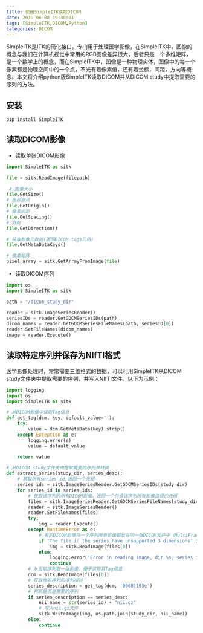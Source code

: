 ```yaml
---
title: 使用SimpleITK读取DICOM
date: 2019-06-08 19:38:01
tags: [SimpleITK,DICOM,Python]
categories: DICOM
---
```


SimpleITK是ITK的简化接口，专门用于处理医学影像，在SimpleITK中，图像的概念与我们在计算机视觉中常用的RGB图像差异很大，后者只是一个多维矩阵，是一个数学上的概念，而在SimpleITK中，图像是一种物理实体，图像中的每一个像素都是物理空间中的一个点，不光有着像素值，还有着坐标，间距，方向等概念。本文将介绍python版SimpleITK读取DICOM并从DICOM study中提取需要的序列的方法。

<!--more-->

## 安装
`pip install SimpleITK`

## 读取DICOM影像

- 读取单张DICOM影像

```python
import SimpleITK as sitk

file = sitk.ReadImage(filepath)
 
 # 图像大小
file.GetSize()
# 坐标原点
file.GetOrigin()  
# 像素间距
file.GetSpacing()
# 方向
file.GetDirection()

# 获取影像元数据(返回DICOM tags元组)
file.GetMetaDataKeys()

# 像素矩阵
pixel_array = sitk.GetArrayFromImage(file)
```

- 读取DICOM序列
```python
import os
import SimpleITK as sitk

path = "/dicom_study_dir"

reader = sitk.ImageSeriesReader()
seriesIDs = reader.GetGDCMSeriesIDs(path)
dicom_names = reader.GetGDCMSeriesFileNames(path, seriesID[0])
reader.SetFileNames(dicom_names)
image = reader.Execute()
```

## 读取特定序列并保存为NIfTI格式
医学影像处理时，常常需要三维格式的数据，可以利用SimpleITK从DICOM study文件夹中提取需要的序列，并写入NIfTI文件。以下为示例：
```python
import logging
import os
import SimpleITK as sitk

# 从DICOM影像中读取Tag信息
def get_tag(dcm, key, default_value=''):
    try:
        value = dcm.GetMetaData(key).strip()
    except Exception as e:
        logging.error(e)
        value = default_value

    return value

# 从DICOM study文件夹中提取需要的序列并转换
def extract_series(study_dir, series_desc):
    # 获取所有series id,返回一个元组
    series_ids = sitk.ImageSeriesReader.GetGDCMSeriesIDs(study_dir)
    for series_id in series_ids:
        # 获取该序列的所有DICOM影像，返回一个包含该序列所有影像路径的元组
        files = sitk.ImageSeriesReader.GetGDCMSeriesFileNames(study_dir, series_id, recursive=False, useSeriesDetails=False)
        reader = sitk.ImageSeriesReader()
        reader.SetFileNames(files)
        try:
            img = reader.Execute()
        except RuntimeError as e:
            # 有的DICOM影像将一个序列所有影像都放在同一张DICOM文件中（MultiFrame），读取时会出现下面这个异常
            if 'The file in the series have unsupported 3 dimensions' in str(e):
                img = sitk.ReadImage(files[0])
            else:
                logging.error('Error in reading image, dir %s, series id %s, detail message: %s' % (study_dir, series_id, e))
                continue
		# 从当前序列取一张影像，便于读取其Tag信息                
        dcm = sitk.ReadImage(files[0])
        # 获取当前序列的序列描述
        series_description = get_tag(dcm, '0008|103e')
        # 判断是否是需要的序列
        if series_description == series_desc:
            nii_name = str(series_id) + "nii.gz"
            # 写入nii.gz文件
            sitk.WriteImage(img, os.path.join(study_dir, nii_name))
        else:
            continue

```

